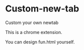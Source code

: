 # Custom-new-tab
Custom your own newtab

This is a chrome extension.

You can design fun.html yourself.
